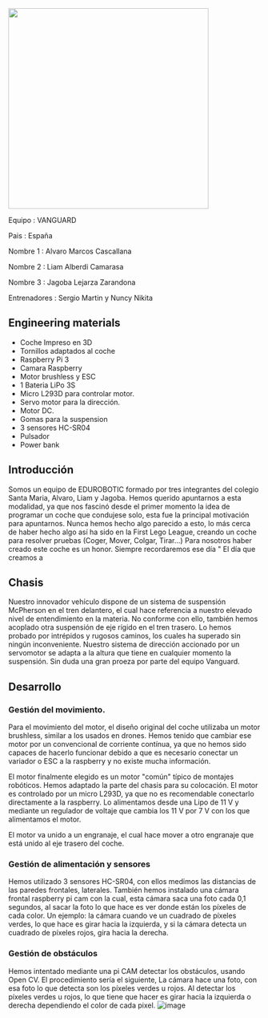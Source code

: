
<img src="https://github.com/eduroboticfll/MERCURIO-VANGUARD-FE/assets/82280656/cac4b78b-866f-4174-86fb-b2a1a6bfaf08" width="400">


Equipo : VANGUARD

Pais : España 

Nombre 1 : Alvaro Marcos Cascallana

Nombre 2 : Liam Alberdi Camarasa

Nombre 3 : Jagoba Lejarza Zarandona

Entrenadores : Sergio Martin y Nuncy Nikita 



## Engineering materials

- Coche Impreso en 3D
- Tornillos adaptados al coche
- Raspberry Pi 3
- Camara Raspberry 
- Motor brushless y ESC 
- 1 Bateria LiPo 3S
- Micro L293D para controlar motor. 
- Servo motor para la dirección.
- Motor DC.
- Gomas para la suspension 
- 3 sensores HC-SR04 
- Pulsador 
- Power bank 


## Introducción

Somos un equipo de EDUROBOTIC formado por tres integrantes del colegio Santa Maria, Alvaro, Liam y Jagoba. Hemos querido apuntarnos a esta modalidad, ya que nos fascinó desde el primer momento la idea de programar un coche que condujese solo, esta fue la principal motivación para apuntarnos. Nunca hemos hecho algo parecido a esto, lo más cerca de haber hecho algo así ha sido en la First Lego League, creando un coche para resolver pruebas (Coger, Mover, Colgar, Tirar...) Para nosotros haber creado este coche es un honor. Siempre  recordaremos ese día " El día que creamos a  

## Chasis 

Nuestro innovador vehículo dispone de un sistema de suspensión McPherson en el tren delantero, el cual hace referencia a nuestro elevado nivel de entendimiento en la materia. No conforme con ello, también hemos acoplado otra suspensión de eje rígido en el tren trasero. Lo hemos probado por intrépidos y rugosos caminos, los cuales ha superado sin ningún inconveniente. Nuestro sistema de dirección accionado por un servomotor se adapta a la altura que tiene en cualquier momento la suspensión. Sin duda una gran proeza por parte del equipo Vanguard.
## Desarrollo

### Gestión del movimiento.

Para el movimiento del motor, el diseño original del coche utilizaba un motor brushless, similar a los usados en drones. Hemos tenido que cambiar ese motor por un convencional de corriente contínua, ya que no hemos sido capaces de hacerlo funcionar debido a que es necesario conectar un variador o ESC a la raspberry y no existe mucha información.

El motor finalmente elegido es un motor "común" típico de montajes robóticos. Hemos adaptado la parte del chasis para su colocación. El motor es controlado por un micro L293D, ya que no es recomendable conectarlo directamente a la raspberry. Lo alimentamos desde una Lipo de 11 V y mediante un  regulador de voltaje que cambia los 11 V por 7 V con los que alimentamos el motor.

El motor va unido a un engranaje, el cual hace mover a otro engranaje que está unido al eje trasero del coche.
### Gestión de alimentación y sensores
Hemos utilizado 3 sensores  HC-SR04, con ellos medimos las distancias de las paredes frontales, laterales. También hemos instalado una cámara frontal raspberry pi cam con la cual, esta cámara saca una foto cada 0,1 segundos, al sacar la foto lo que hace es ver donde están los píxeles de cada color. Un ejemplo: la cámara cuando ve un cuadrado de píxeles verdes, lo que hace es girar hacia la izquierda, y si la cámara detecta un cuadrado de píxeles rojos, gira hacia la derecha.
### Gestión de obstáculos
Hemos intentado mediante una pi CAM detectar los obstáculos, usando Open CV. El procedimiento sería el siguiente, La cámara hace una foto, con esa foto lo que detecta son los píxeles verdes u rojos. Al detectar los píxeles verdes u rojos, lo que tiene que hacer es girar 
hacia la izquierda o derecha dependiendo el color de cada pixel. 
![image](https://github.com/eduroboticfll/MERCURIO-VANGUARD-FE/assets/82280656/0e49348a-5c6f-4f1b-bf51-db23faa1c6eb)
